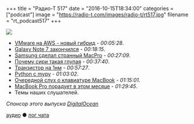 +++
title = "Радио-Т 517"
date = "2016-10-15T18:34:00"
categories = ["podcast"]
image = "https://radio-t.com/images/radio-t/rt517.jpg"
filename = "rt_podcast517"
+++

![](https://radio-t.com/images/radio-t/rt517.jpg)

- [VMware на AWS - новый гибрид](https://techcrunch.com/2016/10/13/vmware-cloud-on-aws/) - *00:05:28*.
- [Galaxy Note 7 закончился](http://www.theverge.com/2016/10/11/13202608/samsung-galaxy-note-7-discontinued) - *00:18:15*.
- [Samsung сделал странный MacPro](http://arstechnica.com/gadgets/2016/10/samsung-introduces-its-own-high-end-cylindrical-desktop-computer/) - *00:27:09*.
- [Почему сири такая глупая](http://www.recode.net/2016/10/12/13251618/mossberg-apple-siri-digital-assistant-dumb) - *00:37:40*.
- [Транзистор на 1нм](http://www.popularmechanics.com/technology/a23353/1nm-transistor-gate/) - *00:57:27*.
- [Python с mypy](http://blog.zulip.org/2016/10/13/static-types-in-python-oh-mypy/) - *01:03:02*.
- [Очередной слух о клавиатуре MacBook](http://www.trustedreviews.com/news/apple-new-macbook-keyboard-design-leaked-sonder) - *01:15:01*.
- [MacBook Pro порадует в этом месяце](http://www.inquisitr.com/3596687/macbook-pro-2016-produces-huge-excitement-during-alleged-release-month/) - *01:29:45*.
- Темы наших слушателей.

_Спонсор этого выпуска [DigitalOcean](https://www.digitalocean.com)_

[аудио](http://cdn.radio-t.com/rt_podcast517.mp3) ● [лог чата](http://chat.radio-t.com/logs/radio-t-517.html)
<audio src="http://cdn.radio-t.com/rt_podcast517.mp3" preload="none"></audio>
